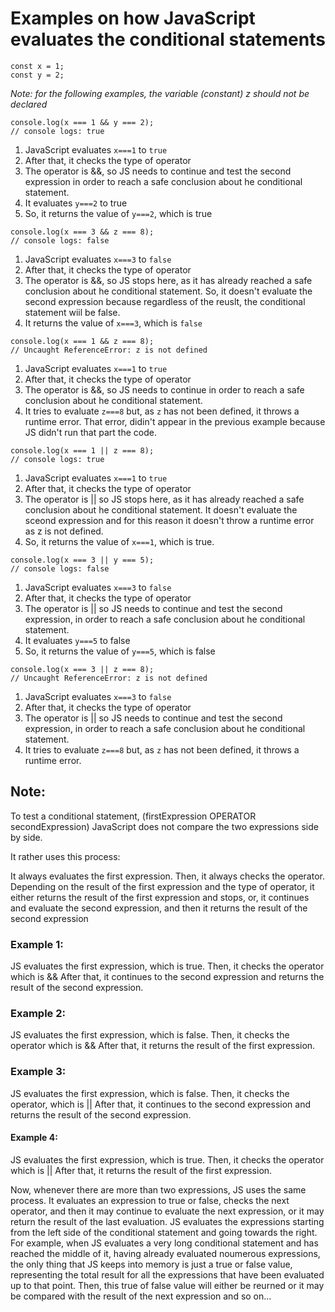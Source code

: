 # Examples on how JavaScript evaluates the conditional statements

```
const x = 1;
const y = 2;
```
_Note:_
_for the following examples,_
_the variable (constant) z should not be declared_

```
console.log(x === 1 && y === 2);
// console logs: true
```
1. JavaScript evaluates `x===1` to `true`
2. After that, it checks the type of operator
3. The operator is &&, so JS needs to continue
   and test the second expression
   in order to reach a safe conclusion
   about he conditional statement.
4. It evaluates `y===2` to true
5. So, it returns the value of `y===2`, which is true

```
console.log(x === 3 && z === 8);
// console logs: false
```
1. JavaScript evaluates `x===3` to `false`
2. After that, it checks the type of operator
3. The operator is &&, so JS stops here,
   as it has already reached a safe conclusion
   about he conditional statement.
   So, it doesn't evaluate the second expression
   because regardless of the reuslt, 
   the conditional statement wiil be false.
4. It returns the value of `x===3`, which is `false`

```
console.log(x === 1 && z === 8);
// Uncaught ReferenceError: z is not defined
```
1. JavaScript evaluates `x===1` to `true`
2. After that, it checks the type of operator
3. The operator is &&, so JS needs to continue
   in order to reach a safe conclusion
   about he conditional statement.
4. It tries to evaluate `z===8` but,
   as `z` has not been defined, it throws
   a runtime error.
   That error, didin't appear in the previous
   example because JS didn't run that part
   the code.

```
console.log(x === 1 || z === 8);
// console logs: true
```
1. JavaScript evaluates `x===1` to `true`
2. After that, it checks the type of operator
3. The operator is || so JS stops here,
   as it has already reached a safe conclusion
   about he conditional statement.
   It doesn't evaluate the sceond expression
   and for this reason it doesn't throw
   a runtime error as z is not defined.
4. So, it returns the value of `x===1`, which is true.

```
console.log(x === 3 || y === 5);
// console logs: false
```
1. JavaScript evaluates `x===3` to `false`
2. After that, it checks the type of operator
3. The operator is || so JS needs to continue
   and test the second expression,
   in order to reach a safe conclusion
   about he conditional statement.
4. It evaluates `y===5` to false
5. So, it returns the value of `y===5`, which is false

```
console.log(x === 3 || z === 8);
// Uncaught ReferenceError: z is not defined
```
1. JavaScript evaluates `x===3` to `false`
2. After that, it checks the type of operator
3. The operator is || so JS needs to continue
   and test the second expression,
   in order to reach a safe conclusion
   about he conditional statement.
4. It tries to evaluate `z===8` but,
   as `z` has not been defined, it throws
   a runtime error.


## Note:

To test a conditional statement,
(firstExpression OPERATOR secondExpression)
JavaScript does not compare the two expressions side by side.

It rather uses this process:

It always evaluates the first expression.
Then, it always checks the operator.
Depending on the result of the first expression
and the type of operator, it either returns
the result of the first expression and stops,
or, it continues and evaluate the second expression,
and then it returns the result of the second expression

### Example 1:
JS evaluates the first expression, which is true.
Then, it checks the operator which is &&
After that, it continues to the second expression and returns
the result of the second expression.

### Example 2:
JS evaluates the first expression, which is false.
Then, it checks the operator which is &&
After that, it returns the result of the first expression.

### Example 3:
JS evaluates the first expression, which is false.
Then, it checks the operator, which is ||
After that, it continues to the second expression and returns
the result of the second expression.

#### Example 4:
JS evaluates the first expression, which is true.
Then, it checks the operator which is ||
After that, it returns the result of the first expression.


Now, whenever there are more than two expressions,
JS uses the same process.
It evaluates an expression to true or false,
checks the next operator, and then it may
continue to evaluate the next expression,
or it may return the result of the last evaluation.
JS evaluates the expressions starting from 
the left side of the conditional statement
and going towards the right.
For example, when JS evaluates a very long
conditional statement and has reached the middle of it,
having already evaluated noumerous expressions,
the only thing that JS keeps into memory is
just a true or false value, representing
the total result for all the expressions
that have been evaluated up to that point.
Then, this true of false value will either
be reurned or it may be compared with the
result of the next expression and so on...

